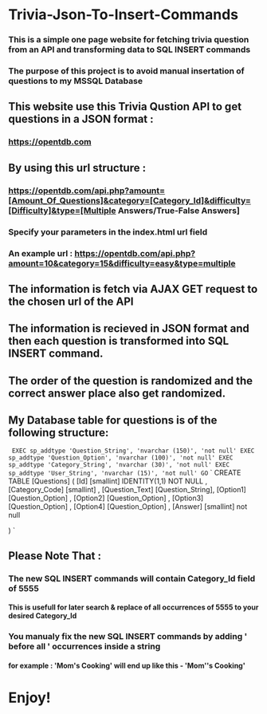 # Trivia-Json-To-Insert-Commands
### This is a simple one page website for fetching trivia question from an API and transforming data to SQL INSERT commands

### The purpose of this project is to avoid manual insertation of questions to my MSSQL Database

## This website use this Trivia Qustion API to get questions in a JSON format : 
### https://opentdb.com 
## By using this url structure : 
### https://opentdb.com/api.php?amount=[Amount_Of_Questions]&category=[Category_Id]&difficulty=[Difficulty]&type=[Multiple Answers/True-False Answers]
### Specify your parameters in the index.html url field
### An example url : https://opentdb.com/api.php?amount=10&category=15&difficulty=easy&type=multiple

## The information is fetch via AJAX GET request to the chosen url of the API
## The information is recieved in JSON format and then each question is transformed into SQL INSERT command.
## The order of the question is randomized and the correct answer place also get randomized.

## My Database table for questions is of the following structure:

`
EXEC sp_addtype 'Question_String', 'nvarchar (150)', 'not null'
EXEC sp_addtype 'Question_Option', 'nvarchar (100)', 'not null'
EXEC sp_addtype 'Category_String', 'nvarchar (30)', 'not null'
EXEC sp_addtype 'User_String', 'nvarchar (15)', 'not null'
GO` 
`
CREATE TABLE [Questions] (
	[Id] [smallint] IDENTITY(1,1) NOT NULL  ,
	[Category_Code] [smallint] ,
	[Question_Text] [Question_String],
	[Option1] [Question_Option] ,
	[Option2] [Question_Option] ,
	[Option3] [Question_Option] ,
	[Option4] [Question_Option] ,
	[Answer] [smallint] not null
	 	  
)
`
## Please Note That : 
### The new SQL INSERT commands will contain Category_Id field of 5555 
#### This is usefull for later search & replace of all occurrences of 5555 to your desired Category_Id
### You manualy fix the new SQL INSERT commands by adding ' before all ' occurrences inside a string
#### for example : 'Mom's Cooking' will end up like this - 'Mom''s Cooking'

# Enjoy!
